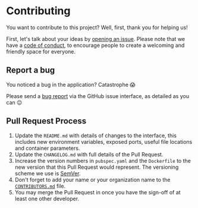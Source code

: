 # Contributing

You want to contribute to this project? Well, first, thank you for helping us!

First, let's talk about your ideas by [opening an issue][app-issue-choose]. Please note that we
have a [code of conduct][code-of-conduct], to encourage people to create a welcoming and friendly
space for everyone.

## Report a bug

You noticed a bug in the application? Catastrophe :scream:

Please send a [bug report][app-issue-bug] via the GitHub issue interface, as detailed as you can :wink: 

## Pull Request Process

1. Update the `README.md` with details of changes to the interface, this includes new environment 
   variables, exposed ports, useful file locations and container parameters.
2. Update the `CHANGELOG.md` with full details of the Pull Request.
3. Increase the version numbers in `pubspec.yaml` and the `Dockerfile` to the new version that
   this Pull Request would represent. The versioning scheme we use is [SemVer](http://semver.org/).
4. Don't forget to add your name or your organization name to the [`CONTRIBUTORS.md`][contributors]
   file.
5. You may merge the Pull Request in once you have the sign-off of at least one other developer.

[app-issue-choose]: https://github.com/Cynnexis/notifiable_iterables/issues/new/choose
[app-issue-bug]: https://github.com/Cynnexis/notifiable_iterables/issues/new?assignees=&labels=&template=bug-report.md&title=
[code-of-conduct]: CODE_OF_CONDUCT.md
[contributors]: CONTRIBUTORS.md
